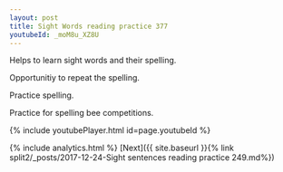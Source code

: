 ```yaml
---
layout: post
title: Sight Words reading practice 377
youtubeId: _moM8u_XZ8U
---
```

 
 
Helps to learn sight words and their spelling.

Opportunitiy to repeat the spelling. 

Practice spelling. 
 
Practice for spelling bee competitions. 
 
{% include youtubePlayer.html id=page.youtubeId %}
 
 
{% include analytics.html %} 
[Next]({{ site.baseurl }}{% link  split2/_posts/2017-12-24-Sight sentences reading practice 249.md%})
 
